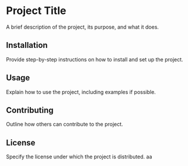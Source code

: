 # Project Title

A brief description of the project, its purpose, and what it does.

## Installation

Provide step-by-step instructions on how to install and set up the project.

## Usage

Explain how to use the project, including examples if possible.

## Contributing

Outline how others can contribute to the project.

## License

Specify the license under which the project is distributed.
aa
